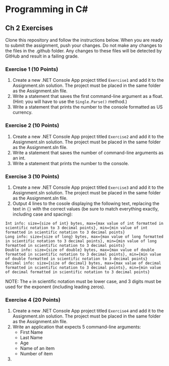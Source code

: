 # Programming in C#

## Ch 2 Exercises
Clone this repository and follow the instructions below. When you are ready to submit the assignment, push your changes.
Do not make any changes to the files in the .github folder. Any changes to these files will be detected by GitHub and 
result in a failing grade.

### Exercise 1 (10 Points)
1. Create a new .NET Console App project titled `Exercise1` and add it to the Assignment.sln solution. The project must be placed in the same folder as the Assignment.sln file.
2. Write a statement that saves the first command-line argument as a float. (Hint: you will have to use the `Single.Parse()` method.)
3. Write a statement that prints the number to the console formatted as US currency.

### Exercise 2 (10 Points)
1. Create a new .NET Console App project titled `Exercise2` and add it to the Assignment.sln solution. The project must be placed in the same folder as the Assignment.sln file.
2. Write a statement that saves the number of command-line arguments as an int.
3. Write a statement that prints the number to the console.

### Exercise 3 (10 Points)
1. Create a new .NET Console App project titled `Exercise3` and add it to the Assignment.sln solution. The project must be placed in the same folder as the Assignment.sln file.
2. Output 4 lines to the cosole displaying the following text, replacing the text in `{}` with the correct values (be sure to match everything exactly, including case and spacing):
```
Int info: size={size of int} bytes, max={max value of int formatted in scientific notation to 3 decimal points}, min={min value of int formatted in scientific notation to 3 decimal points}
Long info: size={size of long} bytes, max={max value of long formatted in scientific notation to 3 decimal points}, min={min value of long formatted in scientific notation to 3 decimal points}
Double info: size={size of double} bytes, max={max value of double formatted in scientific notation to 3 decimal points}, min={min value of double formatted in scientific notation to 3 decimal points}
Decimal info: size={size of decimal} bytes, max={max value of decimal formatted in scientific notation to 3 decimal points}, min={min value of decimal formatted in scientific notation to 3 decimal points}
```
NOTE: The `e` in scientific notation must be lower case, and 3 digits must be used for the exponent (including leading zeros).

### Exercise 4 (20 Points)
1. Create a new .NET Console App project titled `Exercise4` and add it to the Assignment.sln solution. The project must be placed in the same folder as the Assignment.sln file.
2. Write an application that expects 5 command-line arguments:
   - First Name
   - Last Name
   - Age
   - Name of an item
   - Number of item
3. 

